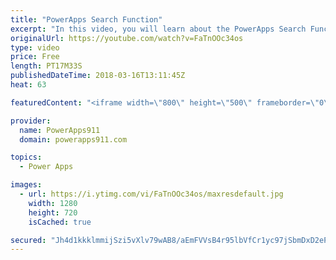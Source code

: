 ```yaml
---
title: "PowerApps Search Function"
excerpt: "In this video, you will learn about the PowerApps Search Function. We will cover how to build your own search box, why you get that blue CIRCLE (Delegation), SharePoint Look-Up Columns, and other things you need to know to keep building awesome apps.  PowerApps Delegation Overview https://docs.microsoft.com/en-us/powerapps/delegation-overview"
originalUrl: https://youtube.com/watch?v=FaTnOOc34os
type: video
price: Free
length: PT17M33S
publishedDateTime: 2018-03-16T13:11:45Z
heat: 63

featuredContent: "<iframe width=\"800\" height=\"500\" frameborder=\"0\" src=\"https://www.youtube.com/embed/FaTnOOc34os\" allow=\"accelerometer; autoplay; encrypted-media; gyroscope; picture-in-picture\" allowfullscreen></iframe>"

provider:
  name: PowerApps911
  domain: powerapps911.com

topics:
  - Power Apps

images:
  - url: https://i.ytimg.com/vi/FaTnOOc34os/maxresdefault.jpg
    width: 1280
    height: 720
    isCached: true

secured: "Jh4d1kkklmmijSzi5vXlv79wAB8/aEmFVVsB4r95lbVfCr1yc97jSbmDxD2ePfrAFcih20xZ1obWPZbt/1I+g7rSvesmOzxgKmif7xlmzjbbL8kwoH1e1SyfI/+iC/jJpU4OhakDCuZAnJyR8IXrpfjs9e40AS6EBYakE9n8NUrX7sAXOcgmtJZKG4ik8I8VUeRFmyzS5AOl/kNL6am61/0EUOh7DkNB9W+9g2LaUXinhYU2wa13yAmIIHhKXDIYZ/FiAJMboAoWVYGgiEp81K8XCITsMHLNpj18U7X0V8qjYTfyoC8e+Qpig2f+YG/l7hRppeMD870IfEJ6C/HY6Q+WHtYRUceE1UjLgoesZL4DK4oyDY2cmwr9mheAlFbGe/Kno8QD/vJZFoupFHWtAEEnIvfCz3+PY0o5PWEK3oQ=;Gaj9SeciKoAhxUUaPmRfcQ=="
---
```


